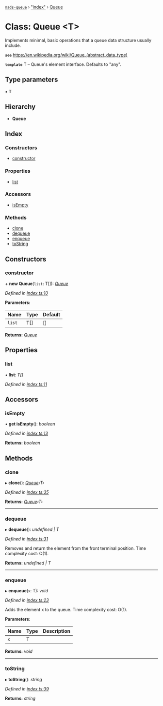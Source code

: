 [`mads-queue`](../README.md) › ["index"](../modules/_index_.md) › [Queue](_index_.queue.md)

# Class: Queue <**T**>

Implements minimal, basic operations that a queue data structure usually
include.

**`see`** https://en.wikipedia.org/wiki/Queue_(abstract_data_type)

**`template`** T – Queue's element interface. Defaults to "any".

## Type parameters

▪ **T**

## Hierarchy

* **Queue**

## Index

### Constructors

* [constructor](_index_.queue.md#constructor)

### Properties

* [list](_index_.queue.md#list)

### Accessors

* [isEmpty](_index_.queue.md#isempty)

### Methods

* [clone](_index_.queue.md#clone)
* [dequeue](_index_.queue.md#dequeue)
* [enqueue](_index_.queue.md#enqueue)
* [toString](_index_.queue.md#tostring)

## Constructors

###  constructor

\+ **new Queue**(`list`: T[]): *[Queue](_index_.queue.md)*

*Defined in [index.ts:10](https://github.com/Bartozzz/mads/blob/4ce526b/packages/mads-queue/src/index.ts#L10)*

**Parameters:**

Name | Type | Default |
------ | ------ | ------ |
`list` | T[] | [] |

**Returns:** *[Queue](_index_.queue.md)*

## Properties

###  list

• **list**: *T[]*

*Defined in [index.ts:11](https://github.com/Bartozzz/mads/blob/4ce526b/packages/mads-queue/src/index.ts#L11)*

## Accessors

###  isEmpty

• **get isEmpty**(): *boolean*

*Defined in [index.ts:13](https://github.com/Bartozzz/mads/blob/4ce526b/packages/mads-queue/src/index.ts#L13)*

**Returns:** *boolean*

## Methods

###  clone

▸ **clone**(): *[Queue](_index_.queue.md)‹T›*

*Defined in [index.ts:35](https://github.com/Bartozzz/mads/blob/4ce526b/packages/mads-queue/src/index.ts#L35)*

**Returns:** *[Queue](_index_.queue.md)‹T›*

___

###  dequeue

▸ **dequeue**(): *undefined | T*

*Defined in [index.ts:31](https://github.com/Bartozzz/mads/blob/4ce526b/packages/mads-queue/src/index.ts#L31)*

Removes and return the element from the front terminal position.
Time complexity cost: O(1).

**Returns:** *undefined | T*

___

###  enqueue

▸ **enqueue**(`x`: T): *void*

*Defined in [index.ts:23](https://github.com/Bartozzz/mads/blob/4ce526b/packages/mads-queue/src/index.ts#L23)*

Adds the element x to the queue.
Time complexity cost: O(1).

**Parameters:**

Name | Type | Description |
------ | ------ | ------ |
`x` | T |   |

**Returns:** *void*

___

###  toString

▸ **toString**(): *string*

*Defined in [index.ts:39](https://github.com/Bartozzz/mads/blob/4ce526b/packages/mads-queue/src/index.ts#L39)*

**Returns:** *string*
